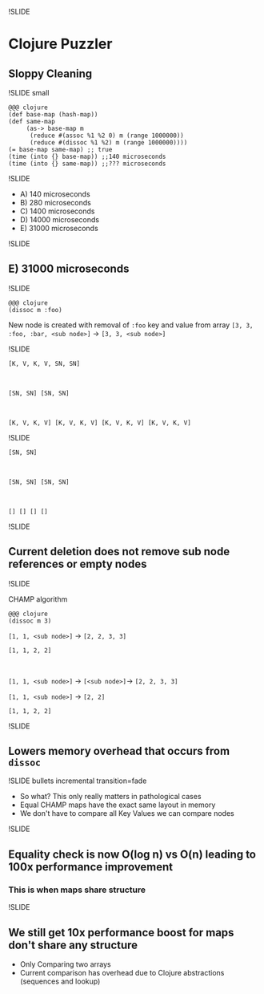 !SLIDE

# Clojure Puzzler
## Sloppy Cleaning

!SLIDE small

    @@@ clojure
    (def base-map (hash-map))
    (def same-map
         (as-> base-map m
          (reduce #(assoc %1 %2 0) m (range 1000000))
          (reduce #(dissoc %1 %2) m (range 1000000))))
    (= base-map same-map) ;; true
    (time (into {} base-map)) ;;140 microseconds
    (time (into {} same-map)) ;;??? microseconds

!SLIDE

- A) 140 microseconds
- B) 280 microseconds
- C) 1400 microseconds
- D) 14000 microseconds
- E) 31000 microseconds

!SLIDE

## E) 31000 microseconds

!SLIDE

    @@@ clojure
    (dissoc m :foo)

New node is created with removal of `:foo` key and value from array
`[3, 3, :foo, :bar, <sub node>]` -> `[3, 3, <sub node>]`

!SLIDE

`[K, V, K, V, SN, SN]`

&nbsp;

`[SN, SN] [SN, SN]`

&nbsp;

`[K, V, K, V] [K, V, K, V] [K, V, K, V] [K, V, K, V]`


!SLIDE

`[SN, SN]`

&nbsp;

`[SN, SN] [SN, SN]`

&nbsp;

`[] [] [] []`

!SLIDE

## Current deletion does not remove sub node references or empty nodes

!SLIDE

CHAMP algorithm

    @@@ clojure
    (dissoc m 3)

`[1, 1, <sub node>]` -> `[2, 2, 3, 3]`

`[1, 1, 2, 2]`

&nbsp;

`[1, 1, <sub node>]` -> `[<sub node>]`-> `[2, 2, 3, 3]`

`[1, 1, <sub node>]` -> `[2, 2]`

`[1, 1, 2, 2]`

!SLIDE

## Lowers memory overhead that occurs from `dissoc`

!SLIDE bullets incremental transition=fade

- So what? This only really matters in pathological cases
- Equal CHAMP maps have the exact same layout in memory
- We don't have to compare all Key Values we can compare nodes

!SLIDE

## Equality check is now O(log n) vs O(n) leading to 100x performance improvement
### This is when maps share structure

!SLIDE

## We still get 10x performance boost for maps don't share any structure

- Only Comparing two arrays
- Current comparison has overhead due to Clojure abstractions (sequences and lookup)
